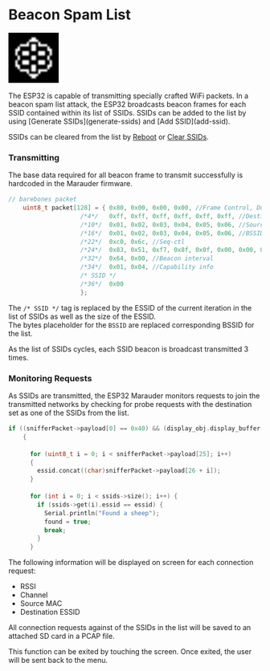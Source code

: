 # Beacon Spam List
<p align="left">
  <img alt="ESP32 WROOM-32U" src="https://github.com/justcallmekoko/ESP32Marauder/blob/master/pictures/icons/beacon_list_22.bmp?raw=true" width="100">
</p>
The ESP32 is capable of transmitting specially crafted WiFi packets.  
In a beacon spam list attack, the ESP32 broadcasts beacon frames for each SSID contained within its list of SSIDs.  
SSIDs can be added to the list by using [Generate SSIDs](generate-ssids) and [Add SSID](add-ssid).  

SSIDs can be cleared from the list by [Reboot](reboot) or [Clear SSIDs](clear-ssids).

### Transmitting
The base data required for all beacon frame to transmit successfully is hardcoded in the Marauder firmware.  
```C++
// barebones packet
    uint8_t packet[128] = { 0x80, 0x00, 0x00, 0x00, //Frame Control, Duration
                    /*4*/   0xff, 0xff, 0xff, 0xff, 0xff, 0xff, //Destination address 
                    /*10*/  0x01, 0x02, 0x03, 0x04, 0x05, 0x06, //Source address - overwritten later
                    /*16*/  0x01, 0x02, 0x03, 0x04, 0x05, 0x06, //BSSID - overwritten to the same as the source address
                    /*22*/  0xc0, 0x6c, //Seq-ctl
                    /*24*/  0x83, 0x51, 0xf7, 0x8f, 0x0f, 0x00, 0x00, 0x00, //timestamp - the number of microseconds the AP has been active
                    /*32*/  0x64, 0x00, //Beacon interval
                    /*34*/  0x01, 0x04, //Capability info
                    /* SSID */
                    /*36*/  0x00
                    };
```

The `/* SSID */` tag is replaced by the ESSID of the current iteration in the list of SSIDs as well as the size of the ESSID.  
The bytes placeholder for the `BSSID` are replaced corresponding BSSID for the list.  

As the list of SSIDs cycles, each SSID beacon is broadcast transmitted 3 times.

### Monitoring Requests
As SSIDs are transmitted, the ESP32 Marauder monitors requests to join the transmitted networks by checking for probe requests with the destination set as one of the SSIDs from the list.
```C++
if ((snifferPacket->payload[0] == 0x40) && (display_obj.display_buffer->size() == 0))
    {

      for (uint8_t i = 0; i < snifferPacket->payload[25]; i++)
      {
        essid.concat((char)snifferPacket->payload[26 + i]);
      }

      for (int i = 0; i < ssids->size(); i++) {
        if (ssids->get(i).essid == essid) {
          Serial.println("Found a sheep");
          found = true;
          break;
        }
      }
```

The following information will be displayed on screen for each connection request:  
- RSSI
- Channel
- Source MAC
- Destination ESSID

All connection requests against of the SSIDs in the list will be saved to an attached SD card in a PCAP file.

This function can be exited by touching the screen. Once exited, the user will be sent back to the menu.